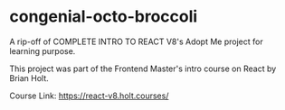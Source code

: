 # congenial-octo-broccoli

A rip-off of COMPLETE INTRO TO REACT V8's Adopt Me project for learning purpose.

This project was part of the Frontend Master's intro course on React by Brian Holt.

Course Link: https://react-v8.holt.courses/
